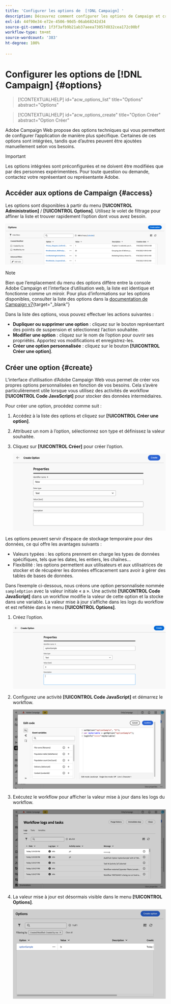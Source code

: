 ```yaml
---
title: 'Configurer les options de  [!DNL Campaign] '
description: Découvrez comment configurer les options de Campaign et créer vos propres options personnalisées.
exl-id: 44f90e34-e72e-4506-90d5-06ab68242d34
source-git-commit: 1f3f3afb9b21ab37aeea73057d832cea172c00bf
workflow-type: tm+mt
source-wordcount: '383'
ht-degree: 100%

---
```


# Configurer les options de [!DNL Campaign] {#options}

>[!CONTEXTUALHELP]
>id="acw_options_list"
>title="Options"
>abstract="Options"

>[!CONTEXTUALHELP]
>id="acw_options_create"
>title="Option Créer"
>abstract="Option Créer"

Adobe Campaign Web propose des options techniques qui vous permettent de configurer l’application de manière plus spécifique. Certaines de ces options sont intégrées, tandis que d’autres peuvent être ajoutées manuellement selon vos besoins.

>[!IMPORTANT]
>
>Les options intégrées sont préconfigurées et ne doivent être modifiées que par des personnes expérimentées. Pour toute question ou demande, contactez votre représentant ou représentante Adobe.

## Accéder aux options de Campaign {#access}

Les options sont disponibles à partir du menu **[!UICONTROL Administration]** / **[!UICONTROL Options]**. Utilisez le volet de filtrage pour affiner la liste et trouver rapidement l’option dont vous avez besoin.

![](assets/options-list.png)

>[!NOTE]
>
>Bien que l’emplacement du menu des options diffère entre la console Adobe Campaign et l’interface d’utilisation web, la liste est identique et fonctionne comme un miroir. Pour plus d’informations sur les options disponibles, consulter la liste des options dans la [documentation de Campaign v7](https://experienceleague.adobe.com/fr/docs/campaign-classic/using/installing-campaign-classic/appendices/configuring-campaign-options){target="_blank"}

Dans la liste des options, vous pouvez effectuer les actions suivantes :

* **Dupliquer ou supprimer une option** : cliquez sur le bouton représentant des points de suspension et sélectionnez l’action souhaitée.
* **Modifier une option** : cliquez sur le nom de l’option pour ouvrir ses propriétés. Apportez vos modifications et enregistrez-les.
* **Créer une option personnalisée** : cliquez sur le bouton **[!UICONTROL Créer une option]**.

## Créer une option {#create}

L’interface d’utilisation d’Adobe Campaign Web vous permet de créer vos propres options personnalisées en fonction de vos besoins. Cela s’avère particulièrement utile lorsque vous utilisez des activités de workflow **[!UICONTROL Code JavaScript]** pour stocker des données intermédiaires.

Pour créer une option, procédez comme suit :

1. Accédez à la liste des options et cliquez sur **[!UICONTROL Créer une option]**.
1. Attribuez un nom à l’option, sélectionnez son type et définissez la valeur souhaitée.
1. Cliquez sur **[!UICONTROL Créer]** pour créer l’option.

   ![](assets/options-create.png)

Les options peuvent servir d’espace de stockage temporaire pour des données, ce qui offre les avantages suivants :

* Valeurs typées : les options prennent en charge les types de données spécifiques, tels que les dates, les entiers, les chaînes...
* Flexibilité : les options permettent aux utilisateurs et aux utilisatrices de stocker et de récupérer les données efficacement sans avoir à gérer des tables de bases de données.

Dans l’exemple ci-dessous, nous créons une option personnalisée nommée `sampleOption` avec la valeur initiale « a ». Une activité **[!UICONTROL Code JavaScript]** dans un workflow modifie la valeur de cette option et la stocke dans une variable. La valeur mise à jour s’affiche dans les logs du workflow et est reflétée dans le menu **[!UICONTROL Options]**.

1. Créez l’option.

   ![](assets/options-sample-create.png)

1. Configurez une activité **[!UICONTROL Code JavaScript]** et démarrez le workflow.

   ![](assets/options-sample-javascript.png)

1. Exécutez le workflow pour afficher la valeur mise à jour dans les logs du workflow.

   ![](assets/options-sample-logs.png)

1. La valeur mise à jour est désormais visible dans le menu **[!UICONTROL Options]**.

   ![](assets/options-sample-updated.png)
